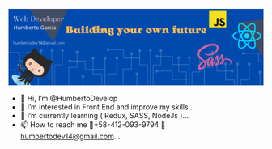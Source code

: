 ![myBanner](https://github.com/HumbertoDevelop/HumbertoDevelop/blob/main/20220220_192715_0000.png)
- 👋 Hi, I’m @HumbertoDevelop
- 👀 I’m interested in Front End and improve my skills...
- 🌱 I’m currently learning 
( Redux, SASS, NodeJs )...
- 📫 How to reach me 
📱+58-412-093-9794
📨 humbertodev14@gmail.com...


